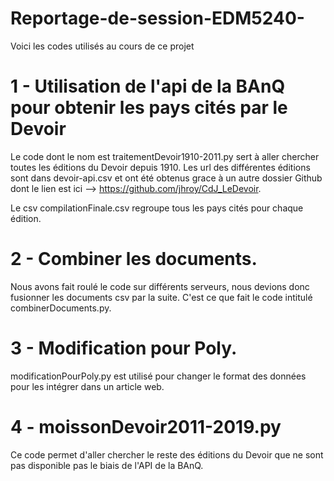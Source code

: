 # Reportage-de-session-EDM5240-
Voici les codes utilisés au cours de ce projet


# 1 - Utilisation de l'api de la BAnQ pour obtenir les pays cités par le Devoir
Le code dont le nom est traitementDevoir1910-2011.py sert à aller chercher toutes les éditions du Devoir depuis 1910. Les url des différentes éditions sont dans devoir-api.csv et ont été obtenus grace à un autre dossier Github dont le lien est ici --> https://github.com/jhroy/CdJ_LeDevoir.

Le csv compilationFinale.csv regroupe tous les pays cités pour chaque édition.

# 2 - Combiner les documents.
Nous avons fait roulé le code sur différents serveurs, nous devions donc fusionner les documents csv par la suite. C'est ce que fait le code intitulé combinerDocuments.py.

# 3 - Modification pour Poly.
modificationPourPoly.py est utilisé pour changer le format des données pour les intégrer dans un article web.

# 4 - moissonDevoir2011-2019.py
Ce code permet d'aller chercher le reste des éditions du Devoir que ne sont pas disponible pas le biais de l'API de la BAnQ. 
